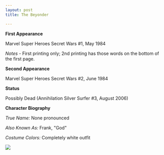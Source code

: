 ```yaml
---
layout: post
title: The Beyonder

---
```


**First Appearance**

Marvel Super Heroes Secret Wars #1, May 1984

*Notes* - First printing only; 2nd printing has those words on the bottom of the first page.

**Second Appearance**

Marvel Super Heroes Secret Wars #2, June 1984

**Status**

Possibly Dead (Annihilation Silver Surfer #3, August 2006)

**Character Biography**

*True Name:* None pronounced

*Also Known As:*  Frank, "God"

*Costume Colors:*  Completely white outfit

<img src="http://comicfirsts.com/images/marvel/marvel-secret-wars-issue-1.jpg">

